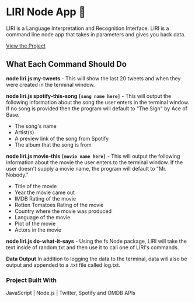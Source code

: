 # LIRI Node App :robot:
LIRI is a Language Interpretation and Recognition Interface. LIRI is a command line node app that takes in parameters and gives you back data.

[View the Project](https://github.com/kiacone/Homework/tree/master/Liri-Node-App)

## What Each Command Should Do

**node liri.js my-tweets** - This will show the last 20 tweets and when they were created in the terminal window.

**node liri.js spotify-this-song `[song name here]`** - This will output the following information about the song the user enters in the terminal window. If no song is provided then the program will default to "The Sign" by Ace of Base.

* The song's name
* Artist(s)
* A preview link of the song from Spotify
* The album that the song is from

**node liri.js movie-this `[movie name here]`** - This will output the following information about the movie the user enters to the terminal window. If the user doesn't supply a movie name, the program will default to "Mr. Nobody."

* Title of the movie
* Year the movie came out
* IMDB Rating of the movie
* Rotten Tomatoes Rating of the movie
* Country where the movie was produced
* Language of the movie
* Plot of the movie
* Actors in the movie

**node liri.js do-what-it-says** - Using the fs Node package, LIRI will take the text inside of random.txt and then use it to call one of LIRI's commands.

**Data Output**
In addition to logging the data to the terminal, data will also be output and appended to a .txt file called log.txt.

### Project Built With

JavaScript | Node.js | Twitter, Spotify and OMDB APIs